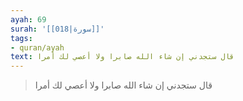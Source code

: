 ```yaml
---
ayah: 69
surah: '[[018|سورة]]'
tags:
- quran/ayah
text: قال ستجدني إن شاء الله صابرا ولا أعصي لك أمرا
---
```

> قال ستجدني إن شاء الله صابرا ولا أعصي لك أمرا
